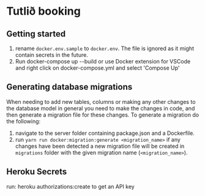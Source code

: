 # Tutlið booking

## Getting started
1. rename `docker.env.sample` to `docker.env`. The file is ignored as it might contain secrets in the future.
2. Run docker-compose up --build or use Docker extension for VSCode and right click on docker-compose.yml and select 'Compose Up'

## Generating database migrations
When needing to add new tables, columns or making any other changes to the database model in general you need to make the changes in code, and then generate a migration file for these changes.
To generate a migration do the following:
1. navigate to the server folder containing package.json and a Dockerfile.
2. run `yarn run docker:migration:generate <migration_name>` if any changes have been detected a new migration file will be created in `migrations` folder with the given migration name (`<migration_name>`).

## Heroku Secrets ##

run: heroku authorizations:create to get an API key
